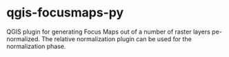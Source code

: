 # qgis-focusmaps-py
QGIS plugin for generating Focus Maps out of a number of raster layers pe-normalized. The relative normalization plugin can be used for the normalization phase.
